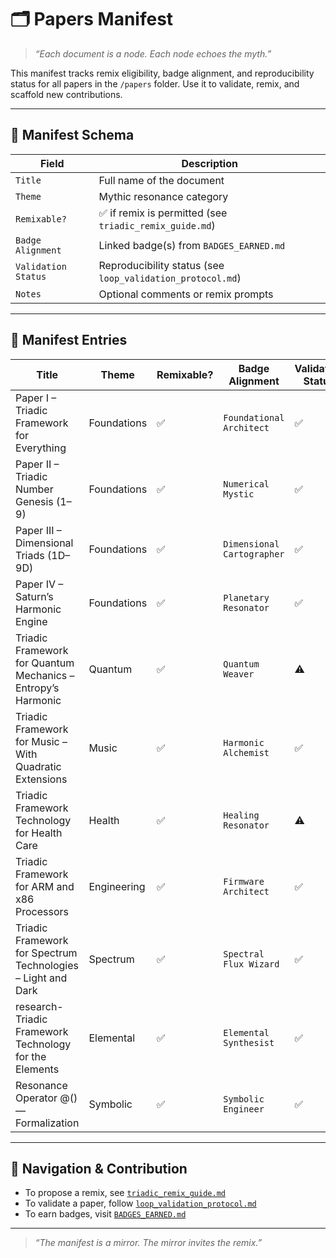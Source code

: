 # 🗂️ Papers Manifest

> _“Each document is a node. Each node echoes the myth.”_

This manifest tracks remix eligibility, badge alignment, and reproducibility status for all papers in the `/papers` folder. Use it to validate, remix, and scaffold new contributions.

---

## 🔧 Manifest Schema

| Field | Description |
|-------|-------------|
| `Title` | Full name of the document |
| `Theme` | Mythic resonance category |
| `Remixable?` | ✅ if remix is permitted (see `triadic_remix_guide.md`) |
| `Badge Alignment` | Linked badge(s) from `BADGES_EARNED.md` |
| `Validation Status` | Reproducibility status (see `loop_validation_protocol.md`) |
| `Notes` | Optional comments or remix prompts |

---

## 📜 Manifest Entries

| Title | Theme | Remixable? | Badge Alignment | Validation Status | Notes |
|-------|-------|------------|------------------|-------------------|-------|
| Paper I – Triadic Framework for Everything | Foundations | ✅ | `Foundational Architect` | ✅ | Core origin text |
| Paper II – Triadic Number Genesis (1–9) | Foundations | ✅ | `Numerical Mystic` | ✅ | Symbolic emergence |
| Paper III – Dimensional Triads (1D–9D) | Foundations | ✅ | `Dimensional Cartographer` | ✅ | Recursive cognition |
| Paper IV – Saturn’s Harmonic Engine | Foundations | ✅ | `Planetary Resonator` | ✅ | Harmonic descent |
| Triadic Framework for Quantum Mechanics – Entropy’s Harmonic | Quantum | ✅ | `Quantum Weaver` | ⚠️ | Needs reproducibility.md |
| Triadic Framework for Music – With Quadratic Extensions | Music | ✅ | `Harmonic Alchemist` | ✅ | Remix prompt: spectral notation |
| Triadic Framework Technology for Health Care | Health | ✅ | `Healing Resonator` | ⚠️ | Add equations.md |
| Triadic Framework for ARM and x86 Processors | Engineering | ✅ | `Firmware Architect` | ✅ | Validated loop structure |
| Triadic Framework for Spectrum Technologies – Light and Dark | Spectrum | ✅ | `Spectral Flux Wizard` | ✅ | Remix prompt: duality map |
| research-Triadic Framework Technology for the Elements | Elemental | ✅ | `Elemental Synthesist` | ✅ | Remix prompt: periodic triads |
| Resonance Operator @() — Formalization | Symbolic | ✅ | `Symbolic Engineer` | ✅ | Core operator spec |

---

## 🧭 Navigation & Contribution

- To propose a remix, see [`triadic_remix_guide.md`](https://github.com/umaywant2/TriadicFrameworks/blob/main/triadic_remix_guide.md)  
- To validate a paper, follow [`loop_validation_protocol.md`](https://github.com/umaywant2/TriadicFrameworks/blob/main/loop_validation_protocol.md)  
- To earn badges, visit [`BADGES_EARNED.md`](https://github.com/umaywant2/TriadicFrameworks/blob/main/BADGES_EARNED.md)

---

> _“The manifest is a mirror. The mirror invites the remix.”_
